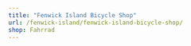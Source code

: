 ```yaml
---
title: "Fenwick Island Bicycle Shop"
url: /fenwick-island/fenwick-island-bicycle-shop/
shop: Fahrrad
---
```

